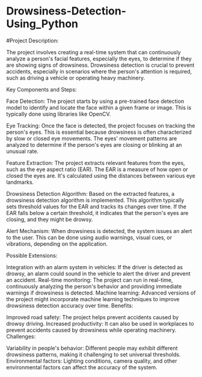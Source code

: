 # Drowsiness-Detection-Using_Python

#Project Description:

The project involves creating a real-time system that can continuously analyze a person's facial features, especially the eyes, to determine if they are showing signs of drowsiness. Drowsiness detection is crucial to prevent accidents, especially in scenarios where the person's attention is required, such as driving a vehicle or operating heavy machinery.

Key Components and Steps:

Face Detection: The project starts by using a pre-trained face detection model to identify and locate the face within a given frame or image. This is typically done using libraries like OpenCV.

Eye Tracking: Once the face is detected, the project focuses on tracking the person's eyes. This is essential because drowsiness is often characterized by slow or closed eye movements. The eyes' movement patterns are analyzed to determine if the person's eyes are closing or blinking at an unusual rate.

Feature Extraction: The project extracts relevant features from the eyes, such as the eye aspect ratio (EAR). The EAR is a measure of how open or closed the eyes are. It's calculated using the distances between various eye landmarks.

Drowsiness Detection Algorithm: Based on the extracted features, a drowsiness detection algorithm is implemented. This algorithm typically sets threshold values for the EAR and tracks its changes over time. If the EAR falls below a certain threshold, it indicates that the person's eyes are closing, and they might be drowsy.

Alert Mechanism: When drowsiness is detected, the system issues an alert to the user. This can be done using audio warnings, visual cues, or vibrations, depending on the application.

Possible Extensions:

Integration with an alarm system in vehicles: If the driver is detected as drowsy, an alarm could sound in the vehicle to alert the driver and prevent an accident.
Real-time monitoring: The project can run in real-time, continuously analyzing the person's behavior and providing immediate warnings if drowsiness is detected.
Machine learning: Advanced versions of the project might incorporate machine learning techniques to improve drowsiness detection accuracy over time.
Benefits:

Improved road safety: The project helps prevent accidents caused by drowsy driving.
Increased productivity: It can also be used in workplaces to prevent accidents caused by drowsiness while operating machinery.
Challenges:

Variability in people's behavior: Different people may exhibit different drowsiness patterns, making it challenging to set universal thresholds.
Environmental factors: Lighting conditions, camera quality, and other environmental factors can affect the accuracy of the system.
